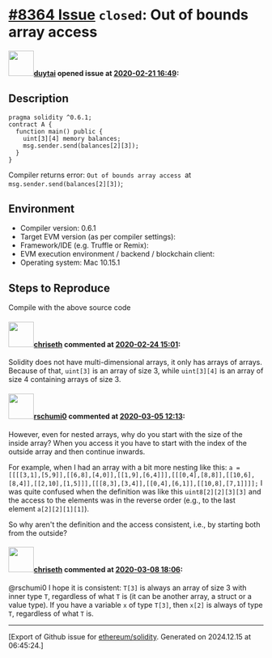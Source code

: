 # [\#8364 Issue](https://github.com/ethereum/solidity/issues/8364) `closed`: Out of bounds array access

#### <img src="https://avatars.githubusercontent.com/u/5006897?u=c329a32783a8f81e4e4591437cd91ed97206a4dd&v=4" width="50">[duytai](https://github.com/duytai) opened issue at [2020-02-21 16:49](https://github.com/ethereum/solidity/issues/8364):

## Description
```solidity
pragma solidity ^0.6.1;
contract A {
  function main() public {
    uint[3][4] memory balances;
    msg.sender.send(balances[2][3]);
  }
}
```
Compiler returns error: `Out of bounds array access `at `msg.sender.send(balances[2][3])`;
## Environment

- Compiler version: 0.6.1
- Target EVM version (as per compiler settings):
- Framework/IDE (e.g. Truffle or Remix):
- EVM execution environment / backend / blockchain client:
- Operating system: Mac 10.15.1

## Steps to Reproduce
Compile with the above source code


#### <img src="https://avatars.githubusercontent.com/u/9073706?v=4" width="50">[chriseth](https://github.com/chriseth) commented at [2020-02-24 15:01](https://github.com/ethereum/solidity/issues/8364#issuecomment-590364442):

Solidity does not have multi-dimensional arrays, it only has arrays of arrays. Because of that, `uint[3]` is an array of size 3, while `uint[3][4]` is an array of size 4 containing arrays of size 3.

#### <img src="https://avatars.githubusercontent.com/u/58267968?v=4" width="50">[rschumi0](https://github.com/rschumi0) commented at [2020-03-05 12:13](https://github.com/ethereum/solidity/issues/8364#issuecomment-595198949):

However, even for nested arrays, why do you start with the size of the inside array? When you access it you have to start with the index of the outside array and then continue inwards.

For example, when I had an array with a bit more nesting like this:
`a = [[[[3,1],[5,9]],[[6,8],[4,0]],[[1,9],[6,4]]],[[[0,4],[8,8]],[[10,6],[8,4]],[[2,10],[1,5]]],[[[8,3],[3,4]],[[0,4],[6,1]],[[10,8],[7,1]]]];`
I was quite confused when the definition was like this `uint8[2][2][3][3]` and the access to the elements was in the reverse order (e.g., to the last element `a[2][2][1][1]`).

So why aren't the definition and the access consistent, i.e., by starting both from the outside?

#### <img src="https://avatars.githubusercontent.com/u/9073706?v=4" width="50">[chriseth](https://github.com/chriseth) commented at [2020-03-08 18:06](https://github.com/ethereum/solidity/issues/8364#issuecomment-596233572):

@rschumi0 I hope it is consistent: `T[3]` is always an array of size 3 with inner type `T`, regardless of what `T` is (it can be another array, a struct or a value type). If you have a variable `x` of type `T[3]`, then `x[2]` is always of type `T`, regardless of what `T` is.


-------------------------------------------------------------------------------



[Export of Github issue for [ethereum/solidity](https://github.com/ethereum/solidity). Generated on 2024.12.15 at 06:45:24.]
